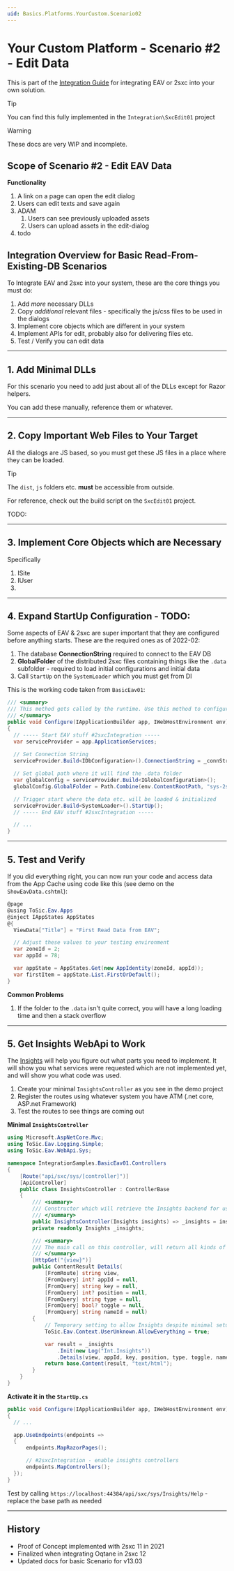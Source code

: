 ```yaml
---
uid: Basics.Platforms.YourCustom.Scenario02
---
```


# Your Custom Platform - Scenario #2 - Edit Data

This is part of the [Integration Guide](xref:Basics.Platforms.YourCustom.Index) for integrating EAV or 2sxc into your own solution. 

> [!TIP]
> You can find this fully implemented in the `Integration\SxcEdit01` project

> [!WARNING]
> These docs are very WIP and incomplete.

## Scope of Scenario #2 - Edit EAV Data

**Functionality**

1. A link on a page can open the edit dialog
1. Users can edit texts and save again
1. ADAM
    1. Users can see previously uploaded assets
    1. Users can upload assets in the edit-dialog
1. todo

## Integration Overview for Basic Read-From-Existing-DB Scenarios

To Integrate EAV and 2sxc into your system, these are the core things you must do:

1. Add _more_ necessary DLLs
2. Copy _additional_ relevant files - specifically the js/css files to be used in the dialogs
3. Implement core objects which are different in your system
4. Implement APIs for edit, probably also for delivering files etc.
5. Test / Verify you can edit data

--- 

## 1. Add Minimal DLLs

For this scenario you need to add just about all of the DLLs except for Razor helpers. 

You can add these manually, reference them or whatever. 

---

## 2. Copy Important Web Files to Your Target

All the dialogs are JS based, so you must get these JS files in a place where they can be loaded. 

> [!TIP]
> The `dist`, `js` folders etc. **must** be accessible from outside. 

For reference, check out the build script on the `SxcEdit01` project. 

TODO:


---

## 3. Implement Core Objects which are Necessary

Specifically

1. ISite
1. IUser
1. 






---

## 4. Expand StartUp Configuration - TODO:

Some aspects of EAV & 2sxc are super important that they are configured before anything starts. 
These are the required ones as of 2022-02:

1. The database **ConnectionString** required to connect to the EAV DB
1. **GlobalFolder** of the distributed 2sxc files containing things like the `.data` subfolder - required to load initial configurations and initial data
1. Call `StartUp` on the `SystemLoader` which you must get from DI

This is the working code taken from `BasicEav01`:

```c#
/// <summary>
/// This method gets called by the runtime. Use this method to configure the HTTP request pipeline.
/// </summary>
public void Configure(IApplicationBuilder app, IWebHostEnvironment env)
{
  // ----- Start EAV stuff #2sxcIntegration -----
  var serviceProvider = app.ApplicationServices;
  
  // Set Connection String
  serviceProvider.Build<IDbConfiguration>().ConnectionString = _connStringFromConfig;

  // Set global path where it will find the .data folder
  var globalConfig = serviceProvider.Build<IGlobalConfiguration>();
  globalConfig.GlobalFolder = Path.Combine(env.ContentRootPath, "sys-2sxc");

  // Trigger start where the data etc. will be loaded & initialized
  serviceProvider.Build<SystemLoader>().StartUp();
  // ----- End EAV stuff #2sxcIntegration -----

  // ...
}
```

---

## 5. Test and Verify

If you did everything right, you can now run your code and access data from the App Cache using code like this (see demo on the `ShowEavData.cshtml`):

```c#
@page
@using ToSic.Eav.Apps
@inject IAppStates AppStates
@{
  ViewData["Title"] = "First Read Data from EAV";

  // Adjust these values to your testing environment
  var zoneId = 2;
  var appId = 78;

  var appState = AppStates.Get(new AppIdentity(zoneId, appId));
  var firstItem = appState.List.FirstOrDefault();
}
```

**Common Problems**

1. If the folder to the `.data` isn't quite correct, you will have a long loading time and then a stack overflow


---

## 5. Get Insights WebApi to Work

The [Insights](xref:NetCode.Debug.Insights.Index) will help you figure out what parts you need to implement. 
It will show you what services were requested which are not implemented yet, and will show you what code was used. 

1. Create your minimal `InsightsController` as you see in the demo project
1. Register the routes using whatever system you have ATM (.net core, ASP.net Framework)
1. Test the routes to see things are coming out

**Minimal `InsightsController`**

```c#
using Microsoft.AspNetCore.Mvc;
using ToSic.Eav.Logging.Simple;
using ToSic.Eav.WebApi.Sys;

namespace IntegrationSamples.BasicEav01.Controllers
{
    [Route("api/sxc/sys/[controller]")]
    [ApiController]
    public class InsightsController : ControllerBase
    {
        /// <summary>
        /// Constructor which will retrieve the Insights backend for use here
        /// </summary>
        public InsightsController(Insights insights) => _insights = insights;
        private readonly Insights _insights;

        /// <summary>
        /// The main call on this controller, will return all kinds of views with information
        /// </summary>
        [HttpGet("{view}")]
        public ContentResult Details(
            [FromRoute] string view,
            [FromQuery] int? appId = null, 
            [FromQuery] string key = null, 
            [FromQuery] int? position = null,
            [FromQuery] string type = null,
            [FromQuery] bool? toggle = null,
            [FromQuery] string nameId = null)
        {
            // Temporary setting to allow Insights despite minimal setup
            ToSic.Eav.Context.UserUnknown.AllowEverything = true;

            var result = _insights
                .Init(new Log("Int.Insights"))
                .Details(view, appId, key, position, type, toggle, nameId);
            return base.Content(result, "text/html");
        }
    }
}
```

**Activate it in the `StartUp.cs`**

```c#
public void Configure(IApplicationBuilder app, IWebHostEnvironment env)
{
  // ...

  app.UseEndpoints(endpoints =>
  {
      endpoints.MapRazorPages();

      // #2sxcIntegration - enable insights controllers
      endpoints.MapControllers();
  });
}
```

Test by calling `https://localhost:44384/api/sxc/sys/Insights/Help` - replace the base path as needed

---

## History

* Proof of Concept implemented with 2sxc 11 in 2021
* Finalized when integrating Oqtane in 2sxc 12
* Updated docs for basic Scenario for v13.03
